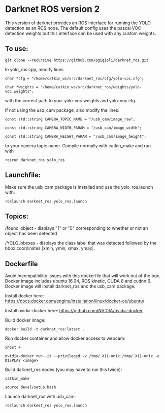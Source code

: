 # Darknet ROS version 2
This version of darknet provides an ROS interface for running the YOLO detection as an ROS node.  The default config uses the pascal VOC detection weights but this interface can be used with any custom weights.

## To use: 

`git clone --recursive https://github.com/pgigioli/darknet_ros.git`

In yolo_ros.cpp, modify lines:

`char *cfg = "/home/catkin_ws/src/darknet_ros/cfg/yolo-voc.cfg";`

`char *weights = "/home/catkin_ws/src/darknet_ros/weights/yolo-voc.weights";`
 
with the correct path to your yolo-voc.weights and yolo-voc.cfg.

If not using the usb_cam package, also modify the lines: 

`const std::string CAMERA_TOPIC_NAME = "/usb_cam/image_raw";`

`const std::string CAMERA_WIDTH_PARAM = "/usb_cam/image_width";`

`const std::string CAMERA_HEIGHT_PARAM = "/usb_cam/image_height";`
 
to your camera topic name.  Compile normally with catkin_make and run with

`rosrun darknet_ros yolo_ros`

## Launchfile:

Make sure the usb_cam package is installed and use the yolo_ros.launch with:

`roslaunch darknet_ros yolo_ros.launch`

## Topics:

/found_object - displays "1" or "0" corresponding to whether or not an object has been detected

/YOLO_bboxes  - displays the class label that was detected followed by the bbox coordinates [xmin, ymin, xmax, ymax].

## Dockerfile
Avoid incompatibility issues with this dockerfile that will work out of the box. Docker image includes ubuntu 16.04, ROS kinetic, CUDA 8 and cudnn 6.  Docker image will install darknet_ros and the usb_cam package.
 
Install docker here: https://docs.docker.com/engine/installation/linux/docker-ce/ubuntu/

Install nvidia-docker here: https://github.com/NVIDIA/nvidia-docker

Build docker image:

`docker build -t darknet_ros:latest .`

Run docker container and allow docker access to webcam:

`xhost +`

`nvidia-docker run -it --privileged -v /tmp/.X11-unix:/tmp/.X11-unix -e DISPLAY <image>`

Build darknet_ros nodes (you may have to run this twice):

`catkin_make`

`source devel/setup.bash`

Launch darknet_ros with usb_cam:

`roslaunch darknet_ros yolo_ros.launch`
